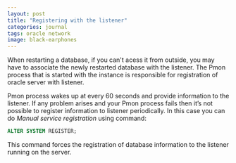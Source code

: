 ```yaml
---
layout: post
title: "Registering with the listener"
categories: journal
tags: oracle network
image: black-earphones
---
```

When restarting a database, if you can't acess it from outside, you may have to associate the newly restarted database with the listener. The Pmon process that is started with the instance is responsible for registration of oracle server with listener.

Pmon process wakes up at every 60 seconds and provide information to the listener. If any problem arises and your Pmon process fails then it’s not possible to register information to listener periodically. In this case you can do *Manual service registration* using command:

```sql
ALTER SYSTEM REGISTER;
```

This command forces the registration of database information to the listener running on the server.
